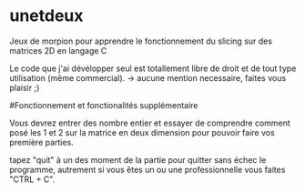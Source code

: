 # unetdeux
Jeux de morpion pour apprendre le fonctionnement du slicing sur des matrices 2D en langage C

Le code que j'ai dévélopper seul est totallement libre de droit et de tout type utilisation (même commercial).
-> aucune mention necessaire, faites vous plaisir ;)

#Fonctionnement et fonctionalités supplémentaire

Vous devrez entrer des nombre entier et essayer de comprendre comment posé les 1 et 2 sur la matrice en deux dimension pour pouvoir faire vos première parties.

tapez "quit" à un des moment de la partie pour quitter sans échec le programme, autrement si vous êtes un ou une professionnelle vous faites "CTRL + C".

